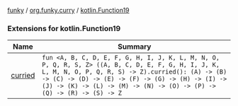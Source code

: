 [funky](../../index.md) / [org.funky.curry](../index.md) / [kotlin.Function19](.)

### Extensions for kotlin.Function19

| Name | Summary |
|---|---|
| [curried](curried.md) | `fun <A, B, C, D, E, F, G, H, I, J, K, L, M, N, O, P, Q, R, S, Z> ((A, B, C, D, E, F, G, H, I, J, K, L, M, N, O, P, Q, R, S) -> Z).curried(): (A) -> (B) -> (C) -> (D) -> (E) -> (F) -> (G) -> (H) -> (I) -> (J) -> (K) -> (L) -> (M) -> (N) -> (O) -> (P) -> (Q) -> (R) -> (S) -> Z` |
